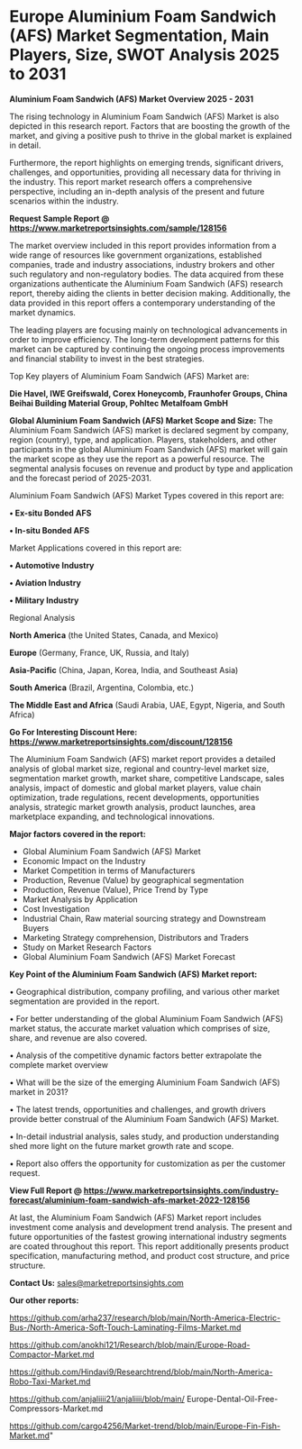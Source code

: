 # Europe Aluminium Foam Sandwich (AFS) Market Segmentation, Main Players, Size, SWOT Analysis 2025 to 2031

<Strong> Aluminium Foam Sandwich (AFS) Market Overview 2025 - 2031</strong>

The rising technology in Aluminium Foam Sandwich (AFS) Market is also depicted in this research report. Factors that are boosting the growth of the market, and giving a positive push to thrive in the global market is explained in detail.

Furthermore, the report highlights on emerging trends, significant drivers, challenges, and opportunities, providing all necessary data for thriving in the industry. This report market research offers a comprehensive perspective, including an in-depth analysis of the present and future scenarios within the industry.

<strong>Request Sample Report @ <a href=https://www.marketreportsinsights.com/sample/128156>https://www.marketreportsinsights.com/sample/128156</a></strong>

The market overview included in this report provides information from a wide range of resources like government organizations, established companies, trade and industry associations, industry brokers and other such regulatory and non-regulatory bodies. The data acquired from these organizations authenticate the Aluminium Foam Sandwich (AFS) research report, thereby aiding the clients in better decision making. Additionally, the data provided in this report offers a contemporary understanding of the market dynamics.

The leading players are focusing mainly on technological advancements in order to improve efficiency. The long-term development patterns for this market can be captured by continuing the ongoing process improvements and financial stability to invest in the best strategies.

Top Key players of Aluminium Foam Sandwich (AFS) Market are:

<strong>Die Havel, IWE Greifswald, Corex Honeycomb, Fraunhofer Groups, China Beihai Building Material Group, Pohltec Metalfoam GmbH</strong>

<strong><b>Global Aluminium Foam Sandwich (AFS) Market Scope and Size:</b></strong>
The Aluminium Foam Sandwich (AFS) market is declared segment by company, region (country), type, and application. Players, stakeholders, and other participants in the global Aluminium Foam Sandwich (AFS) market will gain the market scope as they use the report as a powerful resource. The segmental analysis focuses on revenue and product by type and application and the forecast period of 2025-2031.

Aluminium Foam Sandwich (AFS) Market Types covered in this report are:

<strong>• Ex-situ Bonded AFS

• In-situ Bonded AFS</strong>

Market Applications covered in this report are:

<strong>• Automotive Industry

• Aviation Industry

• Military Industry</strong> 

Regional Analysis

<strong>North America</strong> (the United States, Canada, and Mexico)

<strong>Europe</strong> (Germany, France, UK, Russia, and Italy)

<strong>Asia-Pacific</strong> (China, Japan, Korea, India, and Southeast Asia)

<strong>South America</strong> (Brazil, Argentina, Colombia, etc.)

<strong>The Middle East and Africa</strong> (Saudi Arabia, UAE, Egypt, Nigeria, and South Africa)

<strong>Go For Interesting Discount Here: <a href=https://www.marketreportsinsights.com/discount/128156>https://www.marketreportsinsights.com/discount/128156</a></strong>

The Aluminium Foam Sandwich (AFS) market report provides a detailed analysis of global market size, regional and country-level market size, segmentation market growth, market share, competitive Landscape, sales analysis, impact of domestic and global market players, value chain optimization, trade regulations, recent developments, opportunities analysis, strategic market growth analysis, product launches, area marketplace expanding, and technological innovations.

<strong><b>Major factors covered in the report:</b></strong>
<ul>
  <li>Global Aluminium Foam Sandwich (AFS) Market </li>
  <li>Economic Impact on the Industry</li>
  <li>Market Competition in terms of Manufacturers</li>
  <li>Production, Revenue (Value) by geographical segmentation</li>
  <li>Production, Revenue (Value), Price Trend by Type</li>
  <li>Market Analysis by Application</li>
  <li>Cost Investigation</li>
  <li>Industrial Chain, Raw material sourcing strategy and Downstream Buyers</li>
  <li>Marketing Strategy comprehension, Distributors and Traders</li>
  <li>Study on Market Research Factors</li>
  <li>Global Aluminium Foam Sandwich (AFS) Market Forecast</li>
</ul>

<strong><b>Key Point of the Aluminium Foam Sandwich (AFS) Market report:</b></strong>

• Geographical distribution, company profiling, and various other market segmentation are provided in the report.

• For better understanding of the global Aluminium Foam Sandwich (AFS) market status, the accurate market valuation which comprises of size, share, and revenue are also covered.

• Analysis of the competitive dynamic factors better extrapolate the complete market overview

• What will be the size of the emerging Aluminium Foam Sandwich (AFS) market in 2031?

• The latest trends, opportunities and challenges, and growth drivers provide better construal of the Aluminium Foam Sandwich (AFS) Market.

• In-detail industrial analysis, sales study, and production understanding shed more light on the future market growth rate and scope.

• Report also offers the opportunity for customization as per the customer request.

<strong><b>View Full Report @ <a href=https://www.marketreportsinsights.com/industry-forecast/aluminium-foam-sandwich-afs-market-2022-128156>https://www.marketreportsinsights.com/industry-forecast/aluminium-foam-sandwich-afs-market-2022-128156</a></b></strong>


At last, the Aluminium Foam Sandwich (AFS) Market report includes investment come analysis and development trend analysis. The present and future opportunities of the fastest growing international industry segments are coated throughout this report. This report additionally presents product specification, manufacturing method, and product cost structure, and price structure.

<strong>Contact Us:</strong>
sales@marketreportsinsights.com

<strong>Our other reports:</strong>

<a href=https://github.com/arha237/research/blob/main/North-America-Electric-Bus-/North-America-Soft-Touch-Laminating-Films-Market.md>https://github.com/arha237/research/blob/main/North-America-Electric-Bus-/North-America-Soft-Touch-Laminating-Films-Market.md</a>

<a href=https://github.com/anokhi121/Research/blob/main/Europe-Road-Compactor-Market.md>https://github.com/anokhi121/Research/blob/main/Europe-Road-Compactor-Market.md</a>

<a href=https://github.com/Hindavi9/Researchtrend/blob/main/North-America-Robo-Taxi-Market.md>https://github.com/Hindavi9/Researchtrend/blob/main/North-America-Robo-Taxi-Market.md</a>

<a href=https://github.com/anjaliiii21/anjaliiii/blob/main/ Europe-Dental-Oil-Free-Compressors-Market.md>https://github.com/anjaliiii21/anjaliiii/blob/main/ Europe-Dental-Oil-Free-Compressors-Market.md</a>

<a href=https://github.com/cargo4256/Market-trend/blob/main/Europe-Fin-Fish-Market.md>https://github.com/cargo4256/Market-trend/blob/main/Europe-Fin-Fish-Market.md</a>"
